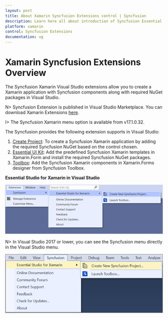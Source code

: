 ```yaml
---
layout: post
title: About Xamarin Syncfusion Extensions control | Syncfusion
description: Learn here all about introduction of Syncfusion Essential Studio Xamarin Extensions control, its elements and more.
platform: xamarin
control: Syncfusion Extensions
documentation: ug
---
```


# Xamarin Syncfusion Extensions Overview

The Syncfusion Xamarin Visual Studio extensions allow you to create a Xamarin application with Syncfusion components along with required NuGet packages in Visual Studio.

N> Syncfusion Extension is published in Visual Studio Marketplace. You can download Xamarin Extensions [here](https://marketplace.visualstudio.com/items?itemName=SyncfusionInc.XamarinExtension).

I> The Syncfusion Xamarin  menu option is available from v17.1.0.32.

The Syncfusion provides the following extension supports in Visual Studio:

1.	[Create Project](https://help.syncfusion.com/xamarin/visual-studio-integration/visual-studio-extensions/create-project): To create a Syncfusion Xamarin application by adding the required Syncfusion NuGet based on the control chosen.
2.	[Essential UI Kit](https://help.syncfusion.com/xamarin/visual-studio-integration/visual-studio-extensions/essential-ui-kit): Add the predefined Syncfusion Xamarin templates in Xamarin.Form and install the required Syncfusion NuGet packages.
3.	[Toolbox](https://help.syncfusion.com/xamarin/visual-studio-integration/visual-studio-extensions/toolbox-control): Add the Syncfusion Xamarin components in Xamarin.Forms designer from Syncfusion Toolbox.


**Essential Studio for Xamarin in Visual Studio**

![Choose Syncfusion Xamarin application from Visual Studio new project dialog via Syncfusion menu](Visual-Studio-Extensions/Syncfusion-Project-Templates_images/Syncfusion_Menu_ProjectTemplate_2019.png)

N> In Visual Studio 2017 or lower, you can see the Syncfusion menu directly in the Visual Studio menu.

![Syncfusion Menu when No project selected in Visual Studio](Overview_images/Syncfusion_Menu_OverView1.png)


